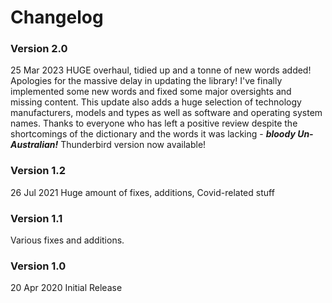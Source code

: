 # Changelog
### **Version 2.0**
25 Mar 2023
HUGE overhaul, tidied up and a tonne of new words added!
Apologies for the massive delay in updating the library! I've finally implemented some new words and fixed some major oversights and missing content. This update also adds a huge selection of technology manufacturers, models and types as well as software and operating system names.
Thanks to everyone who has left a positive review despite the shortcomings of the dictionary and the words it was lacking - ***bloody Un-Australian!***
Thunderbird version now available!

### **Version 1.2** 
26 Jul 2021
Huge amount of fixes, additions, Covid-related stuff

### **Version 1.1**
Various fixes and additions. 

### **Version 1.0**
20 Apr 2020
Initial Release 
